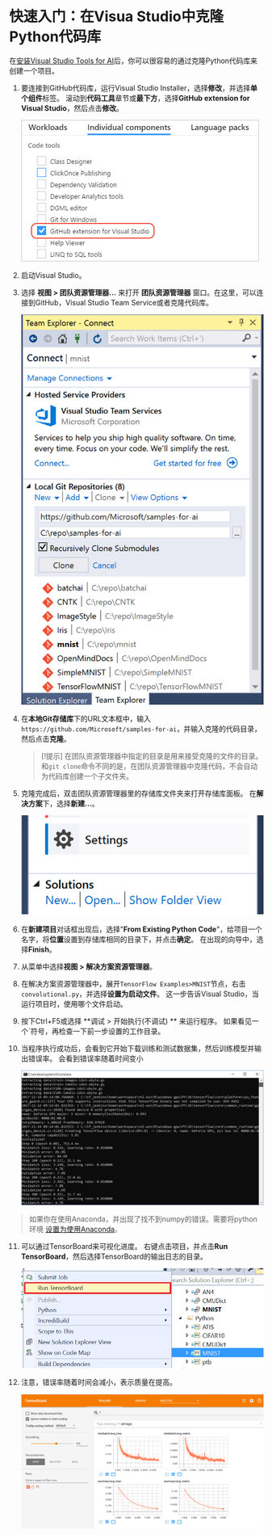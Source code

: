 # 快速入门：在Visua Studio中克隆Python代码库

在[安装Visual Studio Tools for AI](installation.md)后，你可以很容易的通过克隆Python代码库来创建一个项目。

1. 要连接到GitHub代码库，运行Visual Studio Installer，选择**修改**，并选择**单个组件**标签。 滚动到**代码工具**章节或**最下方**，选择**GitHub extension for Visual Studio**，然后点击**修改**。
    
    ![在Visual Studio installer中选择GitHub extension](./media/installation-github-extension.png)

2. 启动Visual Studio。

3. 选择 **视图 > 团队资源管理器...** 来打开 **团队资源管理器** 窗口。在这里，可以连接到GitHub，Visual Studio Team Service或者克隆代码库。
    
    ![团队资源管理器窗口显示了Visual Studio Team Services, GitHub, 和克隆代码库](media/team-explorer.png)

4. 在**本地Git存储库**下的URL文本框中，输入`https://github.com/Microsoft/samples-for-ai`，并输入克隆的代码目录，然后点击**克隆**。
    
    > [!提示] 在团队资源管理器中指定的目录是用来接受克隆的文件的目录。 和`git clone`命令不同的是，在团队资源管理器中克隆代码，不会自动为代码库创建一个子文件夹。

5. 克隆完成后，双击团队资源管理器里的存储库文件夹来打开存储库面板。 在**解决方案**下，选择**新建...**。
    
    ![团队资源管理器窗口，从克隆的代码创建一个新项目](./media/team-explorer-new-project.png)

6. 在**新建项目**对话框出现后，选择"**From Existing Python Code**"，给项目一个名字，将**位置**设置到存储库相同的目录下，并点击**确定**。 在出现的向导中，选择**Finish**。

7. 从菜单中选择**视图 > 解决方案资源管理器**。

8. 在解决方案资源管理器中，展开`TensorFlow Examples>MNIST`节点，右击`convolutional.py`，并选择**设置为启动文件**。 这一步告诉Visual Studio，当运行项目时，使用哪个文件启动。

9. 按下Ctrl+F5或选择 **调试 > 开始执行(不调试) ** 来运行程序。 如果看见一个`符号，再检查一下前一步设置的工作目录。

10. 当程序执行成功后，会看到它开始下载训练和测试数据集，然后训练模型并输出错误率。 会看到错误率随着时间变小
    
    ![从Python MNINST程序第一次输出](./media/tensorflow-mnist-running.png)

> 如果你在使用Anaconda，并出现了找不到numpy的错误。需要将python环境 [设置为使用Anaconda](https://docs.microsoft.com/en-us/visualstudio/python/python-environments)。

11. 可以通过TensorBoard来可视化进度。 右键点击项目，并点击**Run TensorBoard**，然后选择TensorBoard的输出日志的目录。
    
    ![运行tensorboard](./media/run-tensorboard.png)

12. 注意，错误率随着时间会减小，表示质量在提高。
    
    ![运行tensorboard](./media/tensorboard.png)